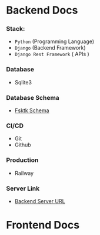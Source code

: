# Backend Docs

### Stack:
- `Python` (Programming Language)
- `Django` (Backend Framework)
- `Django Rest Framework` ( APIs )

### Database
- Sqlite3

### Database Schema 
- [Fsktk Schema](https://drawsql.app/teams/test-1748/diagrams/f-sktk#)

### CI/CD
- Git
- Github

### Production
- Railway

### Server Link
- [Backend Server URL](https://web-production-b837.up.railway.app/)


# Frontend Docs
